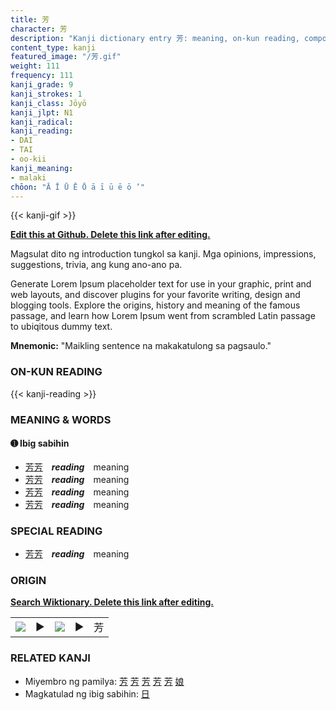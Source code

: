 ```yaml
---
title: 芳
character: 芳
description: "Kanji dictionary entry 芳: meaning, on-kun reading, compounds, origin, related kanji"
content_type: kanji
featured_image: "/芳.gif"
weight: 111
frequency: 111
kanji_grade: 9
kanji_strokes: 1
kanji_class: Jōyō
kanji_jlpt: N1
kanji_radical: 
kanji_reading: 
- DAI
- TAI
- oo-kii
kanji_meaning:
- malaki
chōon: "Ā Ī Ū Ē Ō ā ī ū ē ō ’"
---
```

[//]: # (Don't edit the line below. Kanji animated GIF code is automatically generated.)
{{< kanji-gif >}}

[//]: # (Edit below this line.)

**[Edit this at Github. Delete this link after editing.](https://github.com/tim0g/tim/tree/main/content/kanji/芳/index.md)**

Magsulat dito ng introduction tungkol sa kanji. Mga opinions, impressions, suggestions, trivia, ang kung ano-ano pa.

Generate Lorem Ipsum placeholder text for use in your graphic, print and web layouts, and discover plugins for your favorite writing, design and blogging tools. Explore the origins, history and meaning of the famous passage, and learn how Lorem Ipsum went from scrambled Latin passage to ubiqitous dummy text.
 
**Mnemonic:** "Maikling sentence na makakatulong sa pagsaulo."

### ON-KUN READING

[//]: # (Don't edit the line below. ON-KUN READING code is automatically generated.)
{{< kanji-reading >}}

### MEANING & WORDS

#### ➊ **Ibig sabihin**
  - [芳](../芳)[芳](../芳)　***reading***　meaning
  - [芳](../芳)[芳](../芳)　***reading***　meaning
  - [芳](../芳)[芳](../芳)　***reading***　meaning
  - [芳](../芳)[芳](../芳)　***reading***　meaning

### SPECIAL READING
  - [芳](../芳)[芳](../芳)　***reading***　meaning

### ORIGIN

**[Search Wiktionary. Delete this link after editing.](https://wiktionary.org/wiki/芳)**
<table class="kanji-table"><tr><td>
<img src="60px-芳-bronze.svg.png">
</td><td>▶</td><td>
<img src="60px-芳-oracle.svg.png">
</td><td>▶</td>
<td class="kanji-origin">芳</td>
</tr></table>

### RELATED KANJI
- Miyembro ng pamilya: [芳](../芳) [芳](../芳) [芳](../芳) [芳](../芳) [芳](../芳) [娘](../娘)
- Magkatulad ng ibig sabihin: [日](../日)
